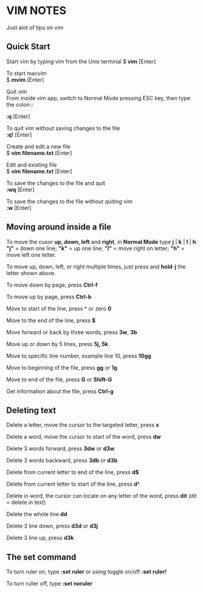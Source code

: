 # VIM NOTES
Just alot of tips on vim

## Quick Start  

Start vim by typing vim from the Unix terminal
$ **vim** [Enter]

To start macvim  
$ **mvim** [Enter]  

Quit vim  
From inside vim app, switch to Normal Mode pressing ESC key, then type the colon **:**   

**:q** [Enter]  
  
To quit vim without saving changes to the file  
**:q!** [Enter]  

Create and edit a new file  
$ **vim filename.txt** [Enter]    

Edit and existing file  
$ **vim filename.txt** [Enter]  

To save the changes to the file and quit  
**:wq** [Enter]    

To save the changes to the file without quiting vim  
**:w** [Enter] 

## Moving around inside a file  

To move the cusor **up, down, left** and **right**, in **Normal Mode** type **j** | **k** | **l** | **h**  
**"j"** = down one line; **"k"** = up one line; **"l"** = move right on letter; **"h"** = move left one letter.  
 
To move up, down, left, or right multiple times, just press and **hold**-**j** the letter shown above.  

To move down by page, press **Ctrl-f** 

To move up by page, press **Ctrl-b** 

Move to start of the line, press **^** or zero **0**  

Move to the end of the line, press **$**  

Move forward or back by three words, press **3w**, **3b**    

Move up or down by 5 lines, press **5j, 5k**  

Move to specific line number, example line 10, press **10gg** 

Move to beginning of the file, press **gg** or **1g**  

Move to end of the file, press **G** or **Shift-G**  

Get information about the file, press **Ctrl-g**  

## Deleting text  

Delete a letter, move the cursor to the targeted letter, press **x**  

Delete a word, move the cursor to start of the word, press **dw**  

Delete 3 words forward, press **3dw** or **d3w**  

Delete 3 words backward, press **3db** or **d3b**  

Delete from current letter to end of the line, press **d$**  

Delete from current letter to start of the line, press **d^**  

Delete in word, the cursor can locate on any letter of the word, press **dit**  (dit = delete in text)  

Delete the whole line **dd**  

Delete 3 line down, press **d3d** or **d3j**    

Delete 3 line up, press **d3k**  

## The **set** command  

To turn ruler on, type **:set ruler**  or using toggle on/off **:set ruler!**

To turn ruller off, type **:set noruler**


